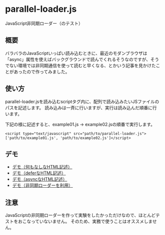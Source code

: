 # parallel-loader.js

JavaScript非同期ローダー（のテスト）

## 概要

バラバラのJavaScriptいっぱい読み込むときに、最近のモダンブラウザは「async」属性を使えばバックグラウンドで読んでくれるそうなのですが、そうでない環境では非同期通信を使って読むと早くなる、とかいう記事を見かけたことがあったので作ってみました。

## 使い方

parallel-loader.jsを読み込むscriptタグ内に、配列で読み込みたいJSファイルのパスを記述します。
読み込みは一斉に行いますが、実行は読み込んだ順番に行います。

下記の様に記述すると、example01.js -> example02.jsの順番で実行します。

    <script type="text/javascript" src="path/to/parallel-loader.js">['path/to/example01.js', 'path/to/example02.js']</script>

## デモ

* [デモ（何もなしなHTML記述）](http://demo.sus-happy.net/javascript/prloader/normal.html)
* [デモ（deferなHTML記述）](http://demo.sus-happy.net/javascript/prloader/defer.html)
* [デモ（asyncなHTML記述）](http://demo.sus-happy.net/javascript/prloader/async.html)
* [デモ（非同期ローダーを利用）](http://demo.sus-happy.net/javascript/prloader/)

## 注意

JavaScriptの非同期ローダーを作って実験をしたかっただけなので、ほとんどテストをおこなっていないません。
そのため、実務で使うことはオススメしません。